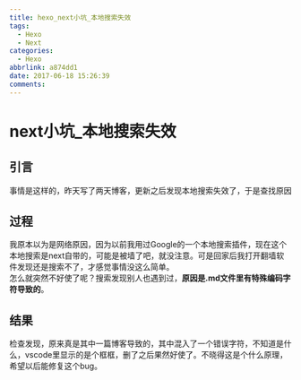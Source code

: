 ```yaml
---
title: hexo_next小坑_本地搜索失效
tags:
  - Hexo
  - Next
categories:
  - Hexo
abbrlink: a874dd1
date: 2017-06-18 15:26:39
comments:
---
```

# next小坑_本地搜索失效

## 引言

事情是这样的，昨天写了两天博客，更新之后发现本地搜索失效了，于是查找原因

## 过程

我原本以为是网络原因，因为以前我用过Google的一个本地搜索插件，现在这个本地搜索是next自带的，可能是被墙了吧，就没注意。可是回家后我打开翻墙软件发现还是搜索不了，才感觉事情没这么简单。  
怎么就突然不好使了呢？搜索发现别人也遇到过，**原因是.md文件里有特殊编码字符导致的**。

## 结果

检查发现，原来真是其中一篇博客导致的，其中混入了一个错误字符，不知道是什么，vscode里显示的是个框框，删了之后果然好使了。不晓得这是个什么原理，希望以后能修复这个bug。